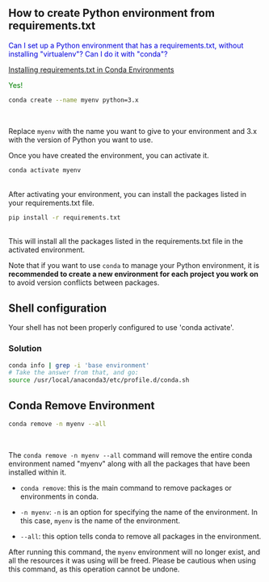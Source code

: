 ## How to create Python environment from requirements.txt

<span style="color:#0000dd;">Can I set up a Python environment that has a requirements.txt, without installing "virtualenv"?  Can I do it with "conda"?</span>

[Installing requirements.txt in Conda Environments](https://datumorphism.leima.is/til/programming/python/python-anaconda-install-requirements/)

<span style="color:green;">Yes!</span>

```sh
conda create --name myenv python=3.x
```

<br>

Replace `myenv` with the name you want to give to your environment and 3.x with the version of Python you want to use.

Once you have created the environment, you can activate it.

```sh
conda activate myenv
```

<br>
After activating your environment, you can install the packages listed in your requirements.txt file.

```sh
pip install -r requirements.txt
```

<br>
This will install all the packages listed in the requirements.txt file in the activated environment.

Note that if you want to use `conda` to manage your Python environment, it is **recommended to create a new environment for each project you work on** to avoid version conflicts between packages.

## Shell configuration

Your shell has not been properly configured to use 'conda activate'.

### Solution

```sh
conda info | grep -i 'base environment'
# Take the answer from that, and go:
source /usr/local/anaconda3/etc/profile.d/conda.sh
```

## Conda Remove Environment

```sh
conda remove -n myenv --all
```

<br>

The `conda remove -n myenv --all` command will remove the entire conda environment named "myenv" along with all the packages that have been installed within it.

- `conda remove`: this is the main command to remove packages or environments in conda.

- `-n myenv`: `-n` is an option for specifying the name of the environment. In this case, `myenv` is the name of the environment.

- `--all`: this option tells conda to remove all packages in the environment.

After running this command, the `myenv` environment will no longer exist, and all the resources it was using will be freed. Please be cautious when using this command, as this operation cannot be undone.

<br>
